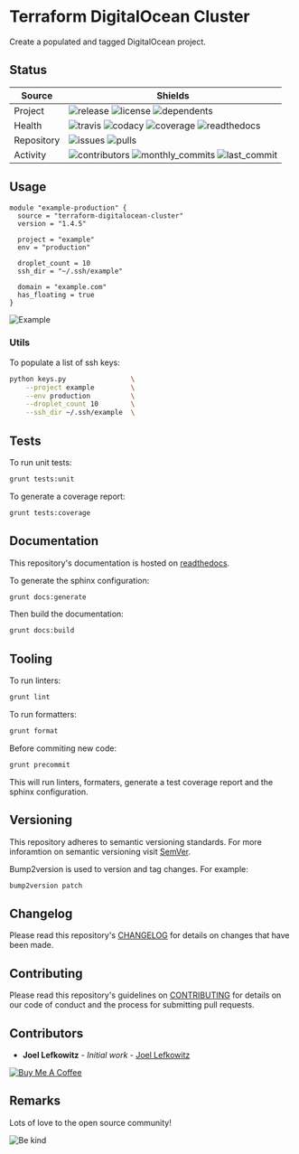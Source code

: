 # Terraform DigitalOcean Cluster

Create a populated and tagged DigitalOcean project.

## Status

| Source     | Shields                                                                                                            |
| ---------- | ------------------------------------------------------------------------------------------------------------------ |
| Project    | ![release][release_shield] ![license][license_shield] ![dependents][dependents_shield]                             |
| Health     | ![travis][travis_shield] ![codacy][codacy_shield] ![coverage][coverage_shield] ![readthedocs][readthedocs_shield]  |
| Repository | ![issues][issues_shield] ![pulls][pulls_shield]                                                                    |
| Activity   | ![contributors][contributors_shield] ![monthly_commits][monthly_commits_shield] ![last_commit][last_commit_shield] |

## Usage

```hcl
module "example-production" {
  source = "terraform-digitalocean-cluster"
  version = "1.4.5"

  project = "example"
  env = "production"

  droplet_count = 10
  ssh_dir = "~/.ssh/example"

  domain = "example.com"
  has_floating = true
}
```

![Example][example]

### Utils

To populate a list of ssh keys:

```bash
python keys.py                \
    --project example         \
    --env production          \
    --droplet_count 10        \
    --ssh_dir ~/.ssh/example  \
```

## Tests

To run unit tests:

```bash
grunt tests:unit
```

To generate a coverage report:

```bash
grunt tests:coverage
```

## Documentation

This repository's documentation is hosted on [readthedocs][readthedocs].

To generate the sphinx configuration:

```bash
grunt docs:generate
```

Then build the documentation:

```bash
grunt docs:build
```

## Tooling

To run linters:

```bash
grunt lint
```

To run formatters:

```bash
grunt format
```

Before commiting new code:

```bash
grunt precommit
```

This will run linters, formaters, generate a test coverage report and the sphinx configuration.

## Versioning

This repository adheres to semantic versioning standards.
For more inforamtion on semantic versioning visit [SemVer][semver].

Bump2version is used to version and tag changes.
For example:

```bash
bump2version patch
```

## Changelog

Please read this repository's [CHANGELOG](CHANGELOG.md) for details on changes that have been made.

## Contributing

Please read this repository's guidelines on [CONTRIBUTING](CONTRIBUTING.md) for details on our code of conduct and the process for submitting pull requests.

## Contributors

- **Joel Lefkowitz** - _Initial work_ - [Joel Lefkowitz][joellefkowitz]

[![Buy Me A Coffee][coffee_button]][coffee]

## Remarks

Lots of love to the open source community!

![Be kind][be_kind]

<!-- Github links -->

[pulls]: https://github.com/JoelLefkowitz/terraform-digitalocean-cluster/pulls
[issues]: https://github.com/JoelLefkowitz/terraform-digitalocean-cluster/issues
[example]: https://github.com/JoelLefkowitz/terraform-digitalocean-cluster/raw/master/docs/example.png

<!-- External links -->

[readthedocs]: https://terraform-digitalocean-cluster.readthedocs.io/en/latest/
[semver]: http://semver.org/
[coffee]: https://www.buymeacoffee.com/joellefkowitz
[coffee_button]: https://cdn.buymeacoffee.com/buttons/default-blue.png
[be_kind]: https://media.giphy.com/media/osAcIGTSyeovPq6Xph/giphy.gif

<!-- Acknowledgments -->

[joellefkowitz]: https://github.com/JoelLefkowitz

<!-- Project shields -->

[release_shield]: https://img.shields.io/github/v/tag/joellefkowitz/terraform-digitalocean-cluster
[license_shield]: https://img.shields.io/github/license/joellefkowitz/terraform-digitalocean-cluster
[dependents_shield]: https://img.shields.io/librariesio/dependent-repos/pypi/terraform-digitalocean-cluster

<!-- Health shields -->

[travis_shield]: https://img.shields.io/travis/joellefkowitz/terraform-digitalocean-cluster
[codacy_shield]: https://img.shields.io/codacy/coverage/terraform-digitalocean-cluster
[coverage_shield]: https://img.shields.io/codacy/grade/terraform-digitalocean-cluster
[readthedocs_shield]: https://img.shields.io/readthedocs/terraform-digitalocean-cluster

<!-- Repository shields -->

[issues_shield]: https://img.shields.io/github/issues/joellefkowitz/terraform-digitalocean-cluster
[pulls_shield]: https://img.shields.io/github/issues-pr/joellefkowitz/terraform-digitalocean-cluster

<!-- Activity shields -->

[contributors_shield]: https://img.shields.io/github/contributors/joellefkowitz/terraform-digitalocean-cluster
[monthly_commits_shield]: https://img.shields.io/github/commit-activity/m/joellefkowitz/terraform-digitalocean-cluster
[last_commit_shield]: https://img.shields.io/github/last-commit/joellefkowitz/terraform-digitalocean-cluster
